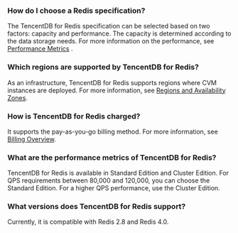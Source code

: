 ### How do I choose a Redis specification? 
The TencentDB for Redis specification can be selected based on two factors: capacity and performance. The capacity is determined according to the data storage needs. For more information on the performance, see [Performance Metrics](http://intl.cloud.tencent.com/document/product/239/7032) .

### Which regions are supported by TencentDB for Redis? 
As an infrastructure, TencentDB for Redis supports regions where CVM instances are deployed. For more information, see [Regions and Availability Zones](http://intl.cloud.tencent.com/document/product/239/4106).

### How is TencentDB for Redis charged?
It supports the pay-as-you-go billing method. For more information, see [Billing Overview](http://intl.cloud.tencent.com/document/product/239/9894).

### What are the performance metrics of TencentDB for Redis? 
TencentDB for Redis is available in Standard Edition and Cluster Edition. For QPS requirements between 80,000 and 120,000, you can choose the Standard Edition. For a higher QPS performance, use the Cluster Edition.

### What versions does TencentDB for Redis support? 
Currently, it is compatible with Redis 2.8 and Redis 4.0.

